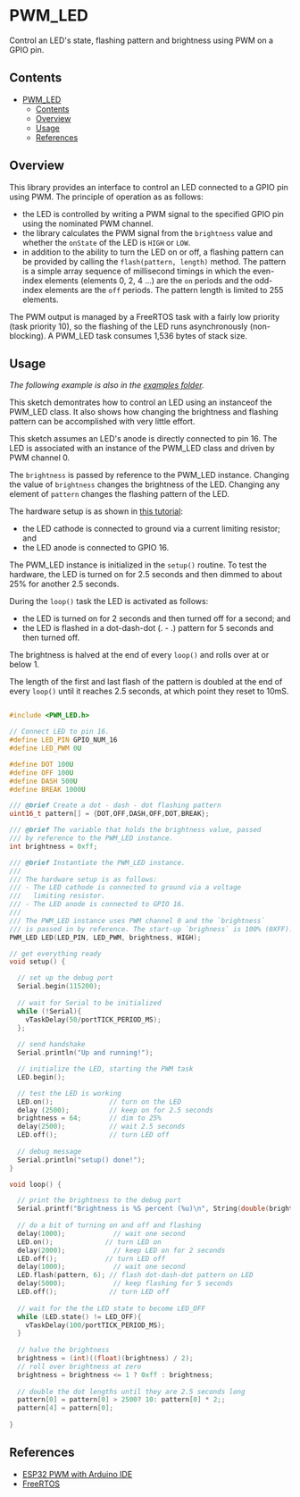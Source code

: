 # PWM_LED

Control an LED's state, flashing pattern and brightness using PWM on a GPIO pin.

## Contents
- [PWM\_LED](#pwm_led)
  - [Contents](#contents)
  - [Overview](#overview)
  - [Usage](#usage)
  - [References](#references)

## Overview

This library provides an interface to control an LED connected to a GPIO pin using PWM. The principle of operation as as follows:
* the LED is controlled by writing a PWM signal to the specified GPIO pin using the nominated PWM channel.
* the library calculates the PWM signal from the `brightness` value and whether the `onState` of the LED is `HIGH` or `LOW`.
* in addition to the ability to turn the LED on or off, a flashing pattern can be provided by calling the `flash(pattern, length)` method. The pattern is a simple array sequence of millisecond timings in which the even-index elements (elements 0, 2, 4 ...) are the `on` periods and the odd-index elements are the `off` periods. The pattern length is limited to 255 elements.

The PWM output is managed by a FreeRTOS task with a fairly low priority (task priority 10), so the flashing of the LED runs asynchronously (non-blocking). A PWM_LED task consumes 1,536 bytes of stack size.

## Usage

*The following example is also in the [examples folder](https://github.com/GM-Consult-IOT/PWM_LED/blob/main/lib/PWM_LED/examples/example.cpp).*

This sketch demontrates how to control an LED using an instanceof the PWM_LED class. It also shows how changing the brightness and flashing pattern can be accomplished with very little effort.

This sketch assumes an LED's anode is directly connected to pin 16. The LED is associated with an instance of the PWM_LED class and driven by PWM channel 0. 

The `brightness` is passed by reference to the PWM_LED instance. Changing the value of `brightness` changes the brightness of the LED. Changing any element of `pattern` changes the flashing pattern of the LED.

The hardware setup is as shown in [this tutorial](https://www.google.com/search?q=random+nerd+pwm&oq=random+nerd+pwm&aqs=edge..69i57j0i546j0i546i649j69i60l2.5334j0j1&sourceid=chrome&ie=UTF-8):
* the LED cathode is connected to ground via a current limiting resistor; and
* the LED anode is connected to GPIO 16.

The PWM_LED instance is initialized in the `setup()` routine. To test the hardware, the LED is turned on for 2.5 seconds and then dimmed to about 25% for another 2.5 seconds.

During the `loop()` task the LED is activated as follows: 
* the LED is turned on for 2 seconds and then turned off for a second; and
* the LED is flashed in a dot-dash-dot (. - .) pattern for 5 seconds and then turned off.

The brightness is halved at the end of every `loop()` and rolls over at or below 1. 

The length of the first and last flash of the pattern is doubled at the end of every `loop()` until it reaches 2.5 seconds, at which point they reset to 10mS.

``` C++

#include <PWM_LED.h>

// Connect LED to pin 16.
#define LED_PIN GPIO_NUM_16
#define LED_PWM 0U

#define DOT 100U
#define OFF 100U
#define DASH 500U
#define BREAK 1000U

/// @brief Create a dot - dash - dot flashing pattern
uint16_t pattern[] = {DOT,OFF,DASH,OFF,DOT,BREAK};

/// @brief The variable that holds the brightness value, passed
/// by reference to the PWM_LED instance.
int brightness = 0xff;

/// @brief Instantiate the PWM_LED instance.
///
/// The hardware setup is as follows: 
/// - The LED cathode is connected to ground via a voltage 
///   limiting resistor.
/// - The LED anode is connected to GPIO 16.
/// 
/// The PWM_LED instance uses PWM channel 0 and the `brightness`
/// is passed in by reference. The start-up `brighness` is 100% (0XFF).
PWM_LED LED(LED_PIN, LED_PWM, brightness, HIGH);

// get everything ready
void setup() {

  // set up the debug port
  Serial.begin(115200);
  
  // wait for Serial to be initialized
  while (!Serial){
    vTaskDelay(50/portTICK_PERIOD_MS);
  };
  
  // send handshake
  Serial.println("Up and running!");

  // initialize the LED, starting the PWM task
  LED.begin();

  // test the LED is working
  LED.on();              // turn on the LED
  delay (2500);          // keep on for 2.5 seconds
  brightness = 64;       // dim to 25%
  delay(2500);           // wait 2.5 seconds
  LED.off();             // turn LED off
  
  // debug message
  Serial.println("setup() done!");
}

void loop() {  

  // print the brightness to the debug port
  Serial.printf("Brightness is %S percent (%u)\n", String(double(brightness) / 0xff * 100, 0), brightness);
  
  // do a bit of turning on and off and flashing
  delay(1000);            // wait one second
  LED.on();             // turn LED on   
  delay(2000);            // keep LED on for 2 seconds
  LED.off();            // turn LED off
  delay(1000);            // wait one second
  LED.flash(pattern, 6); // flash dot-dash-dot pattern on LED
  delay(5000);            // keep flashing for 5 seconds
  LED.off();             // turn LED off  
  
  // wait for the the LED state to become LED_OFF 
  while (LED.state() != LED_OFF){
    vTaskDelay(100/portTICK_PERIOD_MS);
  }
 
  // halve the brightness
  brightness = (int)((float)(brightness) / 2);
  // roll over brightness at zero
  brightness = brightness <= 1 ? 0xff : brightness;
  
  // double the dot lengths until they are 2.5 seconds long
  pattern[0] = pattern[0] > 2500? 10: pattern[0] * 2;;
  pattern[4] = pattern[0];
  
}

```

## References
* [ESP32 PWM with Arduino IDE](https://www.google.com/search?q=random+nerd+pwm&oq=random+nerd+pwm&aqs=edge..69i57j0i546j0i546i649j69i60l2.5334j0j1&sourceid=chrome&ie=UTF-8)
* [FreeRTOS](https://freertos.org/index.html)

